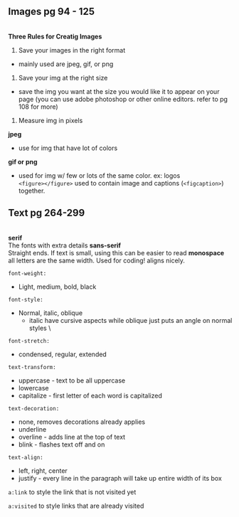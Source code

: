 ## Images pg 94 - 125 
\
**Three Rules for Creatig Images** 
1. Save your images in the right format
- mainly used are jpeg, gif, or png
1. Save your img at the right size
- save the img you want at the size you would like it to appear on your page (you can use adobe photoshop or other online editors. refer to pg 108 for more)
1. Measure img in pixels

**jpeg**
- use for img that have lot of colors

**gif or png**
- used for img w/ few or lots of the same color. ex: logos
\
`<figure></figure>` used to contain image and captions (`<figcaption>`) together.

## Text pg 264-299
\
**serif**\
The fonts with extra details
**sans-serif**\
Straight ends. If text is small, using this can be easier to read
**monospace**\
all letters are the same width. Used for coding! aligns nicely. 

`font-weight:`
- Light, medium, bold, black 

`font-style:`
- Normal, italic, oblique
    - italic have cursive aspects while oblique just puts an angle on normal styles \

`font-stretch:`
- condensed, regular, extended 

`text-transform:`
- uppercase - text to be all uppercase
- lowercase
- capitalize - first letter of each word is capitalized 

`text-decoration:`
- none, removes decorations already applies
- underline
- overline - adds line at the top of text
- blink - flashes text off and on 

`text-align:`
- left, right, center
- justify - every line in the paragraph will take up entire width of its box 

`a:link`
to style the link that is not visited yet

`a:visited`
to style links that are already visited 





